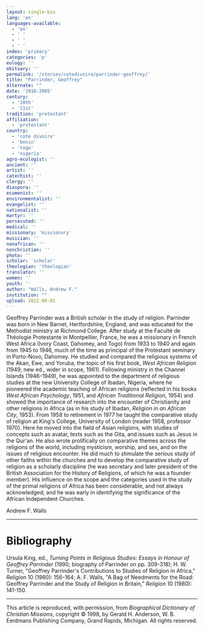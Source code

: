 ```yaml
---
layout: single-bio
lang: 'en'
languages-available:
  - 'en'
  - ' '
  - ' '
  - ' '
index: 'primary'
categories: 'p'
eulogy: ''
obituary: ''
permalink: '/stories/cotedivoire/parrinder-geoffrey/'
title: "Parrinder, Geoffrey"
alternate: ""
date: '1910-2005'
century:
  - '20th'
  - '21st'
tradition: 'protestant'
affiliation:
  - 'protestant'
country:
  - 'cote divoire'
  - 'benin'
  - 'togo'
  - 'nigeria'
agro-ecologist: ''
ancient: ''
artist: ''
catechist: ''
clergy: ''
diaspora: ''
ecumenist: ''
environmentalist: ''
evangelist: ''
nationalist: ''
martyr: ''
persecuted: ''
medical: ''
missionary: 'missionary'
musician: ''
nonafrican: ''
nonchristian: ''
photo: ''
scholar: 'scholar'
theologian: 'theologian'
translator: ''
women: ''
youth: ''
author: "Walls, Andrew F."
institution: ""
upload: 2022-08-01
---
```


Geoffrey Parrinder was a British scholar in the study of religion. Parrinder was born in New Barnet, Hertfordshire, England, and was educated for the Methodist ministry at Richmond College. After study at the Faculté de Théologie Protestante in Montpellier, France, he was a missionary in French West Africa (Ivory Coast, Dahomey, and Togo) from 1933 to 1940 and again from 1945 to 1946, much of the time as principal of the Protestant seminary in Porto-Novo, Dahomey. He studied and compared the religious systems of the Akan, Ewe, and Yoruba, the topic of his first book, *West African Religion* (1949; new ed., wider in scope, 1961). Following ministry in the Channel Islands (1946-1949), he was appointed to the department of religious studies at the new University College of Ibadan, Nigeria, where he pioneered the academic teaching of African religions (reflected in his books *West African Psychology*, 1951, and *African Traditional Religion*, 1954) and showed the importance of research into the encounter of Christianity and other religions in Africa (as in his study of Ibadan, *Religion in an African City*, 1953). From 1958 to retirement in 1977 he taught the comparative study of religion at King's College, University of London (reader 1958, professor 1970). Here he moved into the field of Asian religions, with studies of concepts such as avatar, texts such as the Gita, and issues such as Jesus in the Qur'an. He also wrote prolifically on comparative themes across the religions of the world, including mysticism, worship, and sex, and on the issues of religious encounter. He did much to stimulate the serious study of other faiths within the churches and to develop the comparative study of religion as a scholarly discipline (he was secretary and later president of the British Association for the History of Religions, of which he was a founder member). His influence on the scope and the categories used in the study of the primal religions of Africa has been considerable, and not always acknowledged; and he was early in identifying the significance of the African Independent Churches.

Andrew F. Walls

---

# Bibliography

Ursula King, ed., *Turning Points in Religious Studies: Essays in Honour of Geoffrey Parrinder* (1990; biography of Parrinder on pp. 309-318); H. W. Turner, "Geoffrey Parrinder's Contributions to Studies of Religion in Africa," *Religion* 10 (1980): 156-164; A. F. Walls, "A Bag of Needments for the Road: Geoffrey Parrinder and the Study of Religion in Britain,” *Religion* 10 (1980): 141-150.

---

This article is reproduced, with permission, from *Biographical Dictionary of Christian Missions*, copyright © 1998, by Gerald H. Anderson, W. B. Eerdmans Publishing Company, Grand Rapids, Michigan. All rights reserved.
